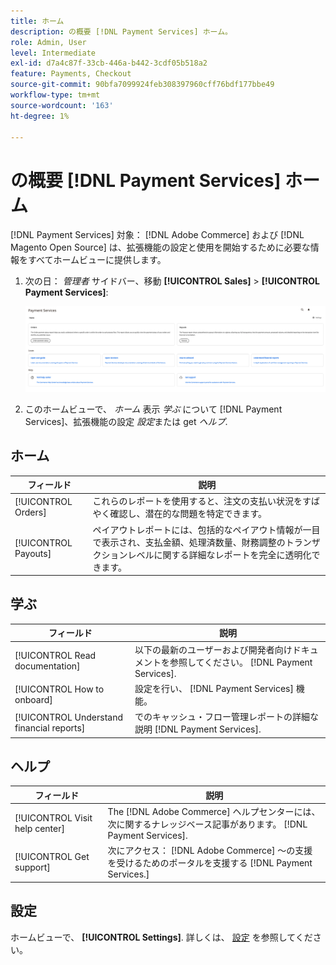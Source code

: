 ```yaml
---
title: ホーム
description: の概要 [!DNL Payment Services] ホーム。
role: Admin, User
level: Intermediate
exl-id: d7a4c87f-33cb-446a-b442-3cdf05b518a2
feature: Payments, Checkout
source-git-commit: 90bfa7099924feb308397960cff76bdf177bbe49
workflow-type: tm+mt
source-wordcount: '163'
ht-degree: 1%

---
```


# の概要 [!DNL Payment Services] ホーム

[!DNL Payment Services] 対象： [!DNL Adobe Commerce] および [!DNL Magento Open Source] は、拡張機能の設定と使用を開始するために必要な情報をすべてホームビューに提供します。

1. 次の日： _管理者_ サイドバー、移動 **[!UICONTROL Sales]** > **[!UICONTROL Payment Services]**:

   ![ホームビュー](assets/home-view.png)

1. このホームビューで、 _ホーム_ 表示 _学ぶ_ について [!DNL Payment Services]、拡張機能の設定 _設定_&#x200B;または get _ヘルプ_.

## ホーム

| フィールド | 説明 |
|---|---|
| [!UICONTROL Orders] | これらのレポートを使用すると、注文の支払い状況をすばやく確認し、潜在的な問題を特定できます。 |
| [!UICONTROL Payouts] | ペイアウトレポートには、包括的なペイアウト情報が一目で表示され、支払金額、処理済数量、財務調整のトランザクションレベルに関する詳細なレポートを完全に透明化できます。 |

## 学ぶ

| フィールド | 説明 |
|---|---|
| [!UICONTROL Read documentation] | 以下の最新のユーザーおよび開発者向けドキュメントを参照してください。 [!DNL Payment Services]. |
| [!UICONTROL How to onboard] | 設定を行い、 [!DNL Payment Services] 機能。 |
| [!UICONTROL Understand financial reports] | でのキャッシュ・フロー管理レポートの詳細な説明 [!DNL Payment Services]. |

## ヘルプ

| フィールド | 説明 |
|---|---|
| [!UICONTROL Visit help center] | The [!DNL Adobe Commerce] ヘルプセンターには、次に関するナレッジベース記事があります。 [!DNL Payment Services]. |
| [!UICONTROL Get support] | 次にアクセス： [!DNL Adobe Commerce] ～の支援を受けるためのポータルを支援する [!DNL Payment Services.] |

## 設定

ホームビューで、 **[!UICONTROL Settings]**. 詳しくは、 [設定](settings.md) を参照してください。
